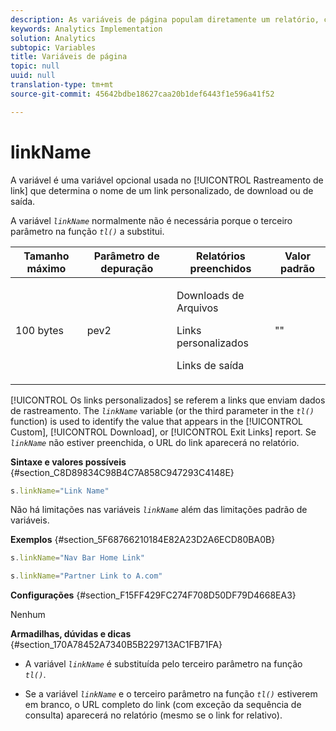 ```yaml
---
description: As variáveis de página populam diretamente um relatório, como pageName, Propriedades de lista, Variáveis de lista, entre outros.
keywords: Analytics Implementation
solution: Analytics
subtopic: Variables
title: Variáveis de página
topic: null
uuid: null
translation-type: tm+mt
source-git-commit: 45642bdbe18627caa20b1def6443f1e596a41f52

---
```




# linkName

A variável é uma variável opcional usada no [!UICONTROL Rastreamento de link] que determina o nome de um link personalizado, de download ou de saída.

<!-- 

linkName.xml

 -->

A variável *`linkName`* normalmente não é necessária porque o terceiro parâmetro na função *`tl()`* a substitui.

<table id="table_4B0D1C9AADA542A59B626E077D5FC568"> 
 <thead> 
  <tr> 
   <th class="entry"> Tamanho máximo </th> 
   <th class="entry"> Parâmetro de depuração </th> 
   <th class="entry"> Relatórios preenchidos </th> 
   <th class="entry"> Valor padrão </th> 
  </tr> 
 </thead>
 <tbody> 
  <tr> 
   <td> 100 bytes </td> 
   <td> pev2 </td> 
   <td> <p>Downloads de Arquivos </p> <p>Links personalizados </p> <p>Links de saída  </p> </td> 
   <td> "" </td> 
  </tr> 
 </tbody> 
</table>

[!UICONTROL Os links personalizados] se referem a links que enviam dados de rastreamento. The *`linkName`* variable (or the third parameter in the *`tl()`* function) is used to identify the value that appears in the [!UICONTROL Custom], [!UICONTROL Download], or [!UICONTROL Exit Links] report. Se *`linkName`* não estiver preenchida, o URL do link aparecerá no relatório.

**Sintaxe e valores possíveis** {#section_C8D89834C98B4C7A858C947293C4148E}

```js
s.linkName="Link Name"
```

Não há limitações nas variáveis *`linkName`* além das limitações padrão de variáveis.

**Exemplos** {#section_5F68766210184E82A23D2A6ECD80BA0B}

```js
s.linkName="Nav Bar Home Link"
```

```js
s.linkName="Partner Link to A.com"
```

**Configurações** {#section_F15FF429FC274F708D50DF79D4668EA3}

Nenhum

**Armadilhas, dúvidas e dicas** {#section_170A78452A7340B5B229713AC1FB71FA}

* A variável *`linkName`* é substituída pelo terceiro parâmetro na função *`tl()`*.

* Se a variável *`linkName`* e o terceiro parâmetro na função *`tl()`* estiverem em branco, o URL completo do link (com exceção da sequência de consulta) aparecerá no relatório (mesmo se o link for relativo).
